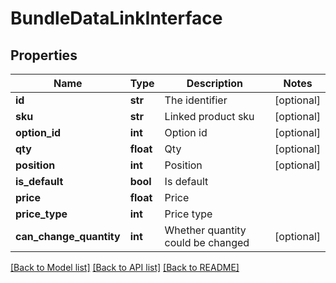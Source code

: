 # BundleDataLinkInterface

## Properties
Name | Type | Description | Notes
------------ | ------------- | ------------- | -------------
**id** | **str** | The identifier | [optional] 
**sku** | **str** | Linked product sku | [optional] 
**option_id** | **int** | Option id | [optional] 
**qty** | **float** | Qty | [optional] 
**position** | **int** | Position | [optional] 
**is_default** | **bool** | Is default | 
**price** | **float** | Price | 
**price_type** | **int** | Price type | 
**can_change_quantity** | **int** | Whether quantity could be changed | [optional] 

[[Back to Model list]](../README.md#documentation-for-models) [[Back to API list]](../README.md#documentation-for-api-endpoints) [[Back to README]](../README.md)


